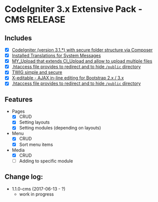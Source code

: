 # CodeIgniter 3.x Extensive Pack - CMS RELEASE

## Includes

* [x] [CodeIgniter (version 3.1.*) with secure folder structure via Composer](https://github.com/kenjis/codeigniter-composer-installer)
* [x] [Installed Translations for System Messages](https://github.com/kenjis/codeigniter-composer-installer#install-translations-for-system-messages)
* [x] [MY_Upload that extends CI_Upload and allow to upload multiple files](https://github.com/avenirer/MY_Upload)
* [x] [.htaccess file provides to redirect and to hide `/public` directory](http://stackoverflow.com/questions/23395706/htaccess-hide-subdirectory-url-after-redirect)
* [x] [TWIG simple and secure](https://github.com/technet-systems/ci-extensive-pack)
* [x] [X-editable - AJAX in-line editing for Bootstrap 2.x / 3.x](https://github.com/vitalets/x-editable)
* [x] [.htaccess file provides to redirect and to hide `/public` directory](http://stackoverflow.com/questions/23395706/htaccess-hide-subdirectory-url-after-redirect)

## Features

* Pages
    * [x] CRUD
    * [x] Setting layouts
    * [x] Setting modules (depending on layouts)
* Menu
    * [x] CRUD
    * [x] Sort menu items
* Media
    * [x] CRUD
    * [ ] Adding to specific module

## Change log:

* 1.1.0-cms (2017-06-13 - ?)
  * work in progress